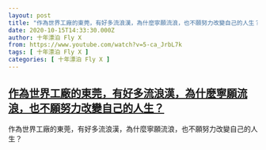 ```yaml
---
layout: post
title: "作為世界工廠的東莞，有好多流浪漢，為什麼寧願流浪，也不願努力改變自己的人生？"
date: 2020-10-15T14:33:30.000Z
author: 十年漂泊 Fly X
from: https://www.youtube.com/watch?v=5-ca_JrbL7k
tags: [ 十年漂泊 Fly X ]
categories: [ 十年漂泊 Fly X ]
---
```

<!--1602772410000-->
[作為世界工廠的東莞，有好多流浪漢，為什麼寧願流浪，也不願努力改變自己的人生？](https://www.youtube.com/watch?v=5-ca_JrbL7k)
------

<div>
作為世界工廠的東莞，有好多流浪漢，為什麼寧願流浪，也不願努力改變自己的人生？
</div>
